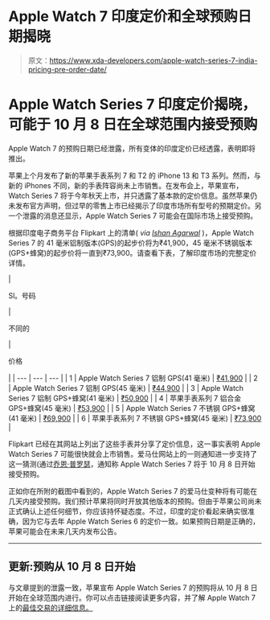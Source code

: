 # Apple Watch 7 印度定价和全球预购日期揭晓

> 原文：<https://www.xda-developers.com/apple-watch-series-7-india-pricing-pre-order-date/>

# Apple Watch Series 7 印度定价揭晓，可能于 10 月 8 日在全球范围内接受预购

Apple Watch 7 的预购日期已经泄露，所有变体的印度定价已经透露，表明即将推出。

苹果上个月发布了新的苹果手表系列 7 和 T2 的 iPhone 13 和 T3 系列。然而，与新的 iPhones 不同，新的手表阵容尚未上市销售。在发布会上，苹果宣布，Watch Series 7 将于今年秋天上市，并只透露了基本款的定价信息。虽然苹果仍未发布官方声明，但过早的零售上市已经揭示了印度市场所有型号的预期定价。另一个泄露的消息还显示，Apple Watch Series 7 可能会在国际市场上接受预购。

根据印度电子商务平台 Flipkart 上的清单( *via [Ishan Agarwal](https://twitter.com/ishanagarwal24/status/1444884358431592449?s=20)* )，Apple Watch Series 7 的 41 毫米铝制版本(GPS)的起步价将为₹41,900，45 毫米不锈钢版本(GPS+蜂窝)的起步价将一直到₹73,900。请查看下表，了解印度市场的完整定价详情。

| 

Sl。号码

 | 

不同的

 | 

价格

 |
| --- | --- | --- |
| 1 | Apple Watch Series 7 铝制 GPS(41 毫米) | [₹41,900](https://www.flipkart.com/apple-watch-series-7-gps-41-mm-aluminium-case/p/itm64481c362c0f9) |
| 2 | Apple Watch Series 7 铝制 GPS(45 毫米) | [₹44,900](https://www.flipkart.com/apple-watch-series-7-gps-45-mm-aluminium-case/p/itma723cec68388f) |
| 3 | Apple Watch Series 7 铝制 GPS+蜂窝(41 毫米) | [₹50,900](https://www.flipkart.com/apple-watch-series-7-gps-cellular-41-mm-aluminium-case/p/itm65b15821e261e) |
| 4 | 苹果手表系列 7 铝合金 GPS+蜂窝(45 毫米) | [₹53,900](https://www.flipkart.com/apple-watch-series-7-gps-cellular-45-mm-aluminium-case/p/itm55ffe2ab929e0) |
| 5 | Apple Watch Series 7 不锈钢 GPS+蜂窝(41 毫米) | [₹69,900](https://www.flipkart.com/apple-watch-series-7-gps-cellular-41-mm-stainless-steel-case/p/itm5344e3a7e2bc8) |
| 6 | 苹果手表系列 7 不锈钢 GPS+蜂窝(45 毫米) | [₹73,900](https://www.flipkart.com/apple-watch-series-7-gps-cellular-45-mm-stainless-steel-case/p/itmf428ac1ef273a) |

Flipkart 已经在其网站上列出了这些手表并分享了定价信息，这一事实表明 Apple Watch Series 7 可能很快就会上市销售。爱马仕网站上的一则通知进一步支持了这一猜测(通过[乔恩·普罗瑟](https://www.youtube.com/watch?v=8xAlN_-X8nc&ab_channel=FRONTPAGETECH)，通知称 Apple Watch Series 7 将于 10 月 8 日开始接受预购。

正如你在所附的截图中看到的，Apple Watch Series 7 的爱马仕变种将有可能在几天内接受预购。我们预计苹果将同时开放其他版本的预购。但由于苹果公司尚未正式确认上述任何细节，你应该持怀疑态度。不过，印度的定价看起来确实很准确，因为它与去年 Apple Watch Series 6 的定价一致。如果预购日期是正确的，苹果可能会在未来几天内发布公告。

* * *

## 更新:预购从 10 月 8 日开始

与文章提到的泄露一致，苹果宣布 Apple Watch Series 7 的预购将从 10 月 8 日开始在全球范围内进行。你可以点击链接阅读更多内容，并了解 Apple Watch 7 上的[最佳交易的详细信息。](https://www.xda-developers.com/best-apple-watch-7-deals/)